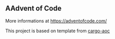 AAdvent of Code
--------------

More informations at https://adventofcode.com/

This project is based on template from [cargo-aoc](https://github.com/gobanos/cargo-aoc)